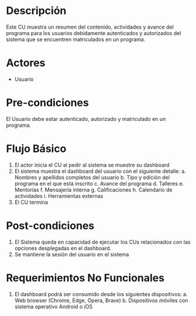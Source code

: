 # Descripción
Este CU muestra un resumen del contenido, actividades y avance del programa para los usuarios debidamente autenticados y autorizados del sistema que se encuentren matriculados en un programa.
# Actores
* Usuario 
# Pre-condiciones
El Usuario debe estar autenticado, autorizado y matriculado en un programa. 
# Flujo Básico
1.	El actor inicia el CU al pedir al sistema se muestre su dashboard
2.	El sistema muestra el dashboard del usuario con el siguiente detalle:
    a.	Nombres y apellidos completos del usuario
    b.	Tipo y edición del programa en el que está inscrito
    c.	Avance del programa
    d.	Talleres
    e.	Mentorías
    f.	Mensajería interna
    g.	Calificaciones
    h.	Calendario de actividades
    i.	Herramientas externas
3.	El CU termina
# Post-condiciones
1.	El Sistema queda en capacidad de ejecutar los CUs relacionados con las opciones desplegadas en el dashboard.
2.	Se mantiene la sesión del usuario en el sistema
# Requerimientos No Funcionales
1.	El dashboard podrá ser consumido desde los siguientes dispositivos:
    a.	Web browser (Chrome, Edge, Opera, Brave)
    b.	Dispositivos móviles con sistema operativo Android o iOS